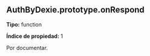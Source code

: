 ## AuthByDexie.prototype.onRespond

**Tipo:** function

**Índice de propiedad:** 1

Por documentar.



